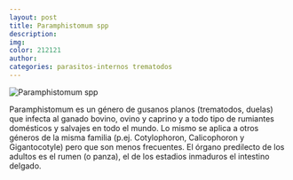 ```yaml
---
layout: post
title: Paramphistomum spp
description:
img:
color: 212121
author:
categories: parasitos-internos trematodos
---
```

![Paramphistomum spp]({{site.baseurl}}/images/image23.png)

Paramphistomum es un género de gusanos planos (trematodos, duelas) que infecta al ganado bovino, ovino y caprino y a todo tipo de rumiantes domésticos y salvajes en todo el mundo. Lo mismo se aplica a otros géneros de la misma familia (p.ej. Cotylophoron, Calicophoron y Gigantocotyle) pero que son menos frecuentes.
El órgano predilecto de los adultos es el rumen (o panza), el de los estadios inmaduros el intestino delgado.
